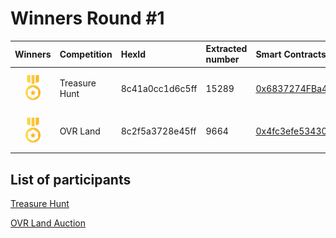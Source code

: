 # Winners Round #1




| Winners | Competition       | HexId | Extracted number | Smart Contracts Link                                   
| :---: | :-------------|:-------------|:-----------|:-----------                               
| <img src="../prize.svg" style="height: 40px; margin-top: 10px; margin-bottom: 10px">   |   Treasure Hunt         |  8c41a0cc1d6c5ff   | 15289 | [0x6837274FBa436dd4f9ed2e677de1cFAa9009eA0F](https://etherscan.io/address/0x6837274FBa436dd4f9ed2e677de1cFAa9009eA0F) |
| <img src="../prize.svg" style="height: 40px; margin-top: 10px; margin-bottom: 10px">   |   OVR Land        | 8c2f5a3728e45ff   |  9664 | [0x4fc3efe53430c57e1c8fb21a5bb3451ac35f8116](https://etherscan.io/address/0x4fc3efe53430c57e1c8fb21a5bb3451ac35f8116) |




## List of participants


[Treasure Hunt](https://github.com/OVR-Platform/chainlink-contest/blob/main/Competition%20Round%20%231/treasures.txt)

[OVR Land Auction](https://github.com/OVR-Platform/chainlink-contest/blob/main/Competition%20Round%20%231/auctions.txt) 
